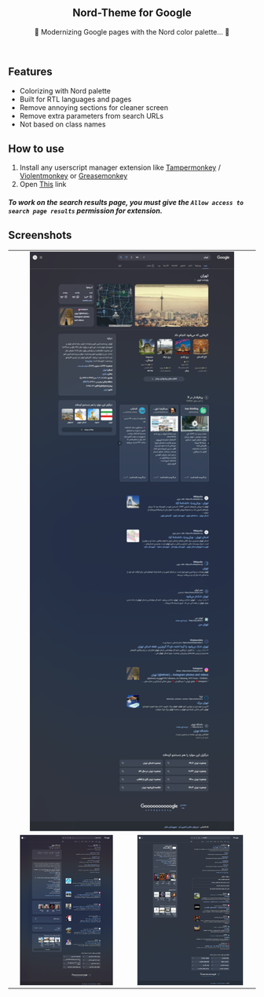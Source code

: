 <div align="center">
    <h2>
        Nord-Theme for Google
    </h2>
    <p>
        🔵 Modernizing Google pages with the Nord color palette... 🔵
    </p>
</div>
</br>

## Features

- Colorizing with Nord palette
- Built for RTL languages and pages
- Remove annoying sections for cleaner screen
- Remove extra parameters from search URLs
- Not based on class names

## How to use
1. Install any userscript manager extension like [Tampermonkey](https://chromewebstore.google.com/detail/nbhcbdghjpllgmfilhnhkllmkecfmpld) / [Violentmonkey](https://chromewebstore.google.com/detail/violentmonkey/jinjaccalgkegednnccohejagnlnfdag) or [Greasemonkey](https://addons.mozilla.org/en-US/firefox/addon/greasemonkey)
2. Open [This](https://github.com/amoAR/Nord-Google-V2/raw/main/Nord_Google.user.js) link

##### To work on the search results page, you must give the _`Allow access to search page results`_ permission for extension.

## Screenshots

<table>
    <tbody>
        <tr>
            <td colspan=2 align="center">
                <img width="85%" alt="widgets" src="Screenshots/widgets.png">
            </td>
        </tr>
        <tr>
            <td align="center">
                <img width="85%" alt="complementary" src="Screenshots/complementary.png">
            </td>
            <td align="center">
                <img width="85%" alt="search" src="Screenshots/search.png">
            </td>
        </tr>
    </tbody>
</table>